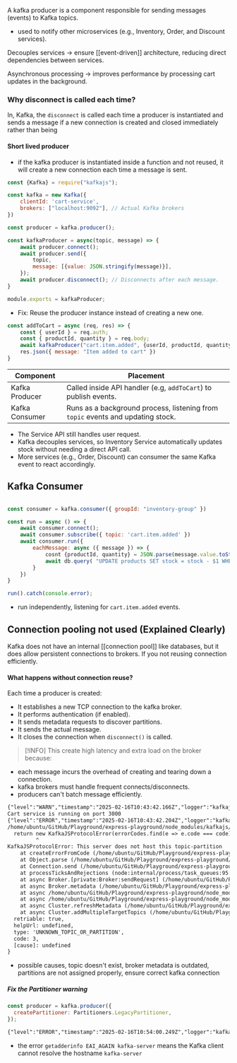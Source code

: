 A kafka producer is a component responsible for sending messages (events) to Kafka topics.
- used to notify other microservices (e.g., Inventory, Order, and Discount services).

Decouples services -> ensure [[event-driven]] architecture, reducing direct dependencies between services.

Asynchronous processing -> improves performance by processing cart updates in the background.


### Why disconnect is called each time?
In, Kafka, the `disconnect` is called each time a producer is instantiated and sends a message if a new connection is created and closed immediately rather than being 

#### Short lived producer
- if the kafka producer is instantiated inside a function and not reused, it will create a new connection each time a message is sent.
```js
const {Kafka} = require("kafkajs");

const kafka = new Kafka({
	clientId: 'cart-service',
	brokers: ["localhost:9092"], // Actual Kafka brokers
})

const producer = kafka.producer();

const kafkaProducer = async(topic, message) => {
	await producer.connect();
	await producer.send({
		topic,
		message: [{value: JSON.stringify(message)}],
	});
	await producer.disconnect(); // Disconnects after each message.
}

module.exports = kafkaProducer;
```
- Fix: Reuse the producer instance instead of creating a new one.

```js
const addToCart = async (req, res) => {
	const { userId } = req.auth;
	const { productId, quantity } = req.body;
	await kafkaProducer("cart.item.added", {userId, productId, quantity});
	res.json({ message: "Item added to cart" })
}
```

| Component      | Placement                                                                       |
| -------------- | ------------------------------------------------------------------------------- |
| Kafka Producer | Called inside API handler (e.g, `addToCart`) to publish events.                 |
| Kafka Consumer | Runs as a background process, listening from `topic` events and updating stock. |
- The Service API still handles user request.
- Kafka decouples services, so Inventory Service automatically updates stock without needing a direct API call.
- More services (e.g., Order, Discount) can consumer the same Kafka event to react accordingly.

## Kafka Consumer
```js

const consumer = kafka.consumer({ groupId: "inventory-group" })

const run = async () => {
	await consumer.connect();
	await consumer.subscribe({ topic: 'cart.item.added' })
	await consumer.run({
		eachMessage: async ({ message }) => {
			cosnt {productId, quantity} = JSON.parse(message.value.toString());
			await db.query( "UPDATE products SET stock = stock - $1 WHERE id = $2", [quantity, productId] )
		}
	})
}

run().catch(console.error);

```
- run independently, listening for `cart.item.added` events.

## Connection pooling not used (Explained Clearly)
Kafka does not have an internal [[connection pool]] like databases, but it does allow persistent connections to brokers. If you not reusing connection efficiently.

#### What happens without connection reuse?
Each time a producer is created:
- It establishes a new TCP connection to the kafka broker.
- It performs authentication (if enabled).
- It sends metadata requests to discover partitions.
- It sends the actual message.
- It closes the connection when `disconnect()` is called.

> [!INFO] This create high latency and extra load on the broker because:
- each message incurs the overhead of creating and tearing down a connection.
- kafka brokers must handle frequent connects/disconnects.
- producers can't batch message efficiently.


```txt
{"level":"WARN","timestamp":"2025-02-16T10:43:42.166Z","logger":"kafkajs","message":"KafkaJS v2.0.0 switched default partitioner. To retain the same partitioning behavior as in previous versions, create the producer with the option \"createPartitioner: Partitioners.LegacyPartitioner\". See the migration guide at https://kafka.js.org/docs/migration-guide-v2.0.0#producer-new-default-partitioner for details. Silence this warning by setting the environment variable \"KAFKAJS_NO_PARTITIONER_WARNING=1\""}
Cart service is running on port 3000
{"level":"ERROR","timestamp":"2025-02-16T10:43:42.204Z","logger":"kafkajs","message":"[Connection] Response Metadata(key: 3, version: 6)","broker":"localhost:9092","clientId":"cart.service","error":"This server does not host this topic-partition","correlationId":1,"size":90}
/home/ubuntu/GitHub/Playground/express-playground/node_modules/kafkajs/src/protocol/error.js:581
  return new KafkaJSProtocolError(errorCodes.find(e => e.code === code) || unknownErrorCode(code))
         ^
KafkaJSProtocolError: This server does not host this topic-partition
    at createErrorFromCode (/home/ubuntu/GitHub/Playground/express-playground/node_modules/kafkajs/src/protocol/error.js:581:10)
    at Object.parse (/home/ubuntu/GitHub/Playground/express-playground/node_modules/kafkajs/src/protocol/requests/metadata/v0/response.js:55:11)
    at Connection.send (/home/ubuntu/GitHub/Playground/express-playground/node_modules/kafkajs/src/network/connection.js:433:35)
    at processTicksAndRejections (node:internal/process/task_queues:95:5)
    at async Broker.[private:Broker:sendRequest] (/home/ubuntu/GitHub/Playground/express-playground/node_modules/kafkajs/src/broker/index.js:904:14)
    at async Broker.metadata (/home/ubuntu/GitHub/Playground/express-playground/node_modules/kafkajs/src/broker/index.js:177:12)
    at async /home/ubuntu/GitHub/Playground/express-playground/node_modules/kafkajs/src/cluster/brokerPool.js:158:25
    at async /home/ubuntu/GitHub/Playground/express-playground/node_modules/kafkajs/src/cluster/index.js:111:14
    at async Cluster.refreshMetadata (/home/ubuntu/GitHub/Playground/express-playground/node_modules/kafkajs/src/cluster/index.js:172:5)
    at async Cluster.addMultipleTargetTopics (/home/ubuntu/GitHub/Playground/express-playground/node_modules/kafkajs/src/cluster/index.js:230:11) {
  retriable: true,
  helpUrl: undefined,
  type: 'UNKNOWN_TOPIC_OR_PARTITION',
  code: 3,
  [cause]: undefined
}

```
- possible causes, topic doesn't exist, broker metadata is outdated, partitions are not assigned properly, ensure correct kafka connection

##### Fix the Partitioner warning
```js
const producer = kafka.producer({
  createPartitioner: Partitioners.LegacyPartitioner,
});

```


```txt
{"level":"ERROR","timestamp":"2025-02-16T10:54:00.249Z","logger":"kafkajs","message":"[Connection] Connection error: getaddrinfo EAI_AGAIN kafka-server","broker":"kafka-server:9092","clientId":"cart.service","stack":"Error: getaddrinfo EAI_AGAIN kafka-server\n at GetAddrInfoReqWrap.onlookup [as oncomplete] (node:dns:107:26)"}
```
- the error `getadderinfo EAI_AGAIN kafka-server`  means the Kafka client cannot resolve the hostname `kafka-server`
